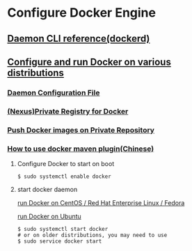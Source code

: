 # Configure Docker Engine 
## [Daemon CLI reference(dockerd)](https://docs.docker.com/engine/reference/commandline/dockerd/)
## [Configure and run Docker on various distributions](https://docs.docker.com/engine/admin/#configuring-docker)

### [Daemon Configuration File](https://docs.docker.com/engine/reference/commandline/dockerd//#daemon-configuration-file)
### [(Nexus)Private Registry for Docker](https://books.sonatype.com/nexus-book/3.0/reference/docker.html)
### [Push Docker images on Private Repository](https://books.sonatype.com/nexus-book/3.0/reference/docker.html#docker-push)
### [How to use docker maven plugin(Chinese)](https://www.zybuluo.com/babydragon/note/352069)

1. Configure Docker to start on boot
   ```
   $ sudo systemctl enable docker
   ```
2. start docker daemon 

   [run Docker on CentOS / Red Hat Enterprise Linux / Fedora](https://docs.docker.com/engine/admin/#centos--red-hat-enterprise-linux--fedora)
   
   [run Docker on Ubuntu](https://docs.docker.com/engine/admin/#ubuntu)
   
   ```
   $ sudo systemctl start docker
   # or on older distributions, you may need to use
   $ sudo service docker start
   ```
